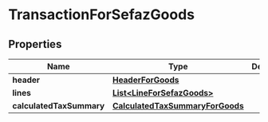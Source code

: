 
# TransactionForSefazGoods

## Properties
Name | Type | Description | Notes
------------ | ------------- | ------------- | -------------
**header** | [**HeaderForGoods**](HeaderForGoods.md) |  |  [optional]
**lines** | [**List&lt;LineForSefazGoods&gt;**](LineForSefazGoods.md) |  |  [optional]
**calculatedTaxSummary** | [**CalculatedTaxSummaryForGoods**](CalculatedTaxSummaryForGoods.md) |  |  [optional]



